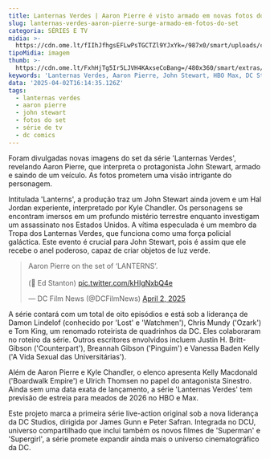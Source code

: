```yaml
---
title: Lanternas Verdes | Aaron Pierre é visto armado em novas fotos do set
slug: lanternas-verdes-aaron-pierre-surge-armado-em-fotos-do-set
categoria: SÉRIES E TV
midia: >-
  https://cdn.ome.lt/fIIhJfhgsEFLwPsTGCTZl9YJxYk=/987x0/smart/uploads/conteudo/fotos/OMELETE_CAPA_-_2025-04-02T123308.425.png
tipoMidia: imagem
thumb: >-
  https://cdn.ome.lt/FxhHjTg5Ir5LJVH4KAxseCoBang=/480x360/smart/extras/conteudos/omelete_THUMB_-_2025-04-02T123232.803.png
keywords: 'Lanternas Verdes, Aaron Pierre, John Stewart, HBO Max, DC Studios, série'
data: '2025-04-02T16:14:35.126Z'
tags:
  - lanternas verdes
  - aaron pierre
  - john stewart
  - fotos do set
  - série de tv
  - dc comics
---
```


Foram divulgadas novas imagens do set da série 'Lanternas Verdes', revelando Aaron Pierre, que interpreta o protagonista John Stewart, armado e saindo de um veículo. As fotos prometem uma visão intrigante do personagem.

Intitulada 'Lanterns', a produção traz um John Stewart ainda jovem e um Hal Jordan experiente, interpretado por Kyle Chandler. Os personagens se encontram imersos em um profundo mistério terrestre enquanto investigam um assassinato nos Estados Unidos. A vítima especulada é um membro da Tropa dos Lanternas Verdes, que funciona como uma força policial galáctica. Este evento é crucial para John Stewart, pois é assim que ele recebe o anel poderoso, capaz de criar objetos de luz verde.

<blockquote class="twitter-tweet"><p lang="en" dir="ltr">Aaron Pierre on the set of ‘LANTERNS’.<br><br>(📸 Ed Stanton) <a href="https://t.co/kHIgNxbQ4e">pic.twitter.com/kHIgNxbQ4e</a></p>&mdash; DC Film News (@DCFilmNews) <a href="https://twitter.com/DCFilmNews/status/1907398139520188644?ref_src=twsrc%5Etfw">April 2, 2025</a></blockquote>


A série contará com um total de oito episódios e está sob a liderança de Damon Lindelof (conhecido por 'Lost' e 'Watchmen'), Chris Mundy ('Ozark') e Tom King, um renomado roteirista de quadrinhos da DC. Eles colaboraram no roteiro da série. Outros escritores envolvidos incluem Justin H. Britt-Gibson ('Counterpart'), Breannah Gibson ('Pinguim') e Vanessa Baden Kelly ('A Vida Sexual das Universitárias').

Além de Aaron Pierre e Kyle Chandler, o elenco apresenta Kelly Macdonald ('Boardwalk Empire') e Ulrich Thomsen no papel do antagonista Sinestro. Ainda sem uma data exata de lançamento, a série 'Lanternas Verdes' tem previsão de estreia para meados de 2026 no HBO e Max.

Este projeto marca a primeira série live-action original sob a nova liderança da DC Studios, dirigida por James Gunn e Peter Safran. Integrada no DCU, universo compartilhado que inclui também os novos filmes de 'Superman' e 'Supergirl', a série promete expandir ainda mais o universo cinematográfico da DC.

